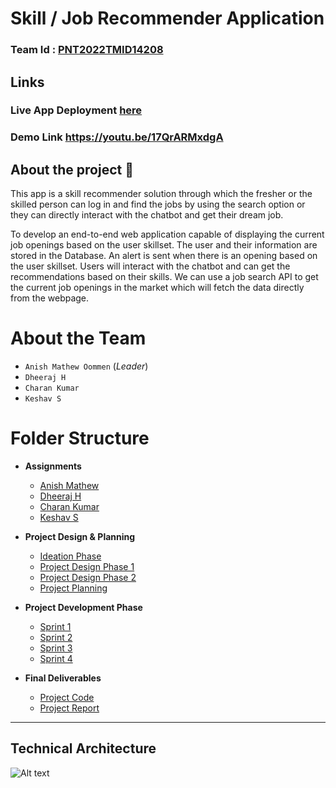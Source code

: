# **Skill / Job Recommender Application**

### Team Id : [PNT2022TMID14208](#)

## Links

### Live App Deployment [here](http://169.51.207.195:32478)

### Demo Link https://youtu.be/17QrARMxdgA

## About the project 🚀

This app is a skill recommender solution through which the fresher or the skilled person can log in and find the jobs by using the search option or they can directly interact with the chatbot and get their dream job.

To develop an end-to-end web application capable of displaying the current job openings based on the user skillset. The user and their information are stored in the Database. An alert is sent when there is an opening based on the user skillset. Users will interact with the chatbot and can get the recommendations based on their skills. We can use a job search API to get the current job openings in the market which will fetch the data directly from the webpage.

# About the Team

- `Anish Mathew Oommen` (_Leader_)
- `Dheeraj H`
- `Charan Kumar`
- `Keshav S`

# Folder Structure

- **Assignments**

  - [Anish Mathew](<Assignments/Anish%20Mathew(team%20leader)>)
  - [Dheeraj H](Assignments/Dheeraj/)
  - [Charan Kumar](Assignments/Charan%20kumar/)
  - [Keshav S](Assignments/Keshav/)

- **Project Design & Planning**
  - [Ideation Phase](Project%20Design%20%26%20Planning/Ideation%20Phase/)
  - [Project Design Phase 1](Project%20Design%20%26%20Planning/Project%20Design%20Phase%201/)
  - [Project Design Phase 2](Project%20Design%20%26%20Planning/Project%20Design%20Phase%202/)
  - [Project Planning](Project%20Design%20%26%20Planning/Project%20Planning/)
- **Project Development Phase**

  - [Sprint 1](Project%20Development%20Phase/Sprint1/)
  - [Sprint 2](Project%20Development%20Phase/Sprint2/)
  - [Sprint 3](Project%20Development%20Phase/Sprint3/)
  - [Sprint 4](Project%20Development%20Phase/Sprint4/)

- **Final Deliverables**
  - [Project Code](Final%20Deliverables/Project%20Code/)
  - [Project Report](Final%20Deliverables/Project_Report.pdf)

---

## Technical Architecture

![Alt text](https://lh3.googleusercontent.com/1OWTBsvpOXh0YVOalvRAGG8uDOBJea7NpyXg5hSSHb61IRRFHTY8txceIQfcIsc9b9coajOEraPoPIAVr5SOr0WFF0iQKVHnHOXk-wAn6XwNjuZFSsdGwreGV7Y10Q)
